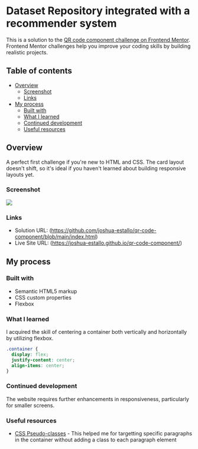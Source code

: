 # Dataset Repository integrated with a recommender system

This is a solution to the [QR code component challenge on Frontend Mentor](https://www.frontendmentor.io/challenges/qr-code-component-iux_sIO_H). Frontend Mentor challenges help you improve your coding skills by building realistic projects. 

## Table of contents

- [Overview](#overview)
  - [Screenshot](#screenshot)
  - [Links](#links)
- [My process](#my-process)
  - [Built with](#built-with)
  - [What I learned](#what-i-learned)
  - [Continued development](#continued-development)
  - [Useful resources](#useful-resources)

## Overview
A perfect first challenge if you're new to HTML and CSS. The card layout doesn't shift, so it's ideal if you haven't learned about building responsive layouts yet.
### Screenshot

![](./images/screenshot.png)


### Links

- Solution URL: (https://github.com/joshua-estallo/qr-code-component/blob/main/index.html)
- Live Site URL: (https://joshua-estallo.github.io/qr-code-component/)

## My process

### Built with

- Semantic HTML5 markup
- CSS custom properties
- Flexbox



### What I learned

I acquired the skill of centering a container both vertically and horizontally by utilizing flexbox.

```css
.container {
  display: flex;
  justify-content: center;
  align-items: center;
}
```

### Continued development

The website requires further enhancements in responsiveness, particularly for smaller screens.

### Useful resources

- [CSS Pseudo-classes](https://www.w3schools.com/css/css_pseudo_classes.asp) - This helped me for targetting specific paragraphs in the container without adding a class to each paragraph element

